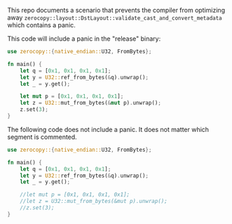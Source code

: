 This repo documents a scenario that prevents the compiler from optimizing away `zerocopy::layout::DstLayout::validate_cast_and_convert_metadata` which contains a panic.

This code will include a panic in the "release" binary:

```rust
use zerocopy::{native_endian::U32, FromBytes};

fn main() {
    let q = [0x1, 0x1, 0x1, 0x1];
    let y = U32::ref_from_bytes(&q).unwrap();
    let _ = y.get();

    let mut p = [0x1, 0x1, 0x1, 0x1];
    let z = U32::mut_from_bytes(&mut p).unwrap();
    z.set(3);
}
```

The following code does not include a panic. It does not matter which segment is commented.

```rust
use zerocopy::{native_endian::U32, FromBytes};

fn main() {
    let q = [0x1, 0x1, 0x1, 0x1];
    let y = U32::ref_from_bytes(&q).unwrap();
    let _ = y.get();

    //let mut p = [0x1, 0x1, 0x1, 0x1];
    //let z = U32::mut_from_bytes(&mut p).unwrap();
    //z.set(3);
}
```
